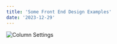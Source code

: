 ```yaml
---
title: 'Some Front End Design Examples'
date: '2023-12-29'
---
```


![Column Settings](/images/column_settings.png 'Column Settings')
